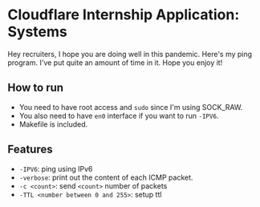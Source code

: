 # Cloudflare Internship Application: Systems

Hey recruiters,
I hope you are doing well in this pandemic. 
Here's my ping program. I've put quite an amount of time in it. Hope you enjoy it! 

## How to run
- You need to have root access and `sudo` since I'm using SOCK_RAW. 
- You also need to have `en0` interface if you want to run `-IPV6`. 
- Makefile is included. 

## Features
- `-IPV6`: ping using IPv6
- `-verbose`: print out the content of each ICMP packet.
- `-c <count>`: send `<count>` number of packets
- `-TTL <number between 0 and 255>`: setup ttl
